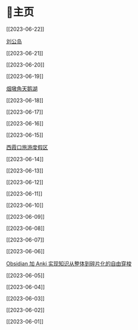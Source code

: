 # 🏡主页

[[2023-06-22]]

[刘公岛](%E5%88%98%E5%85%AC%E5%B2%9B.md)

[[2023-06-21]]

[[2023-06-20]]

[[2023-06-19]]

[烟墩角天鹅湖](%E7%83%9F%E5%A2%A9%E8%A7%92%E5%A4%A9%E9%B9%85%E6%B9%96.md)

[[2023-06-18]]

[[2023-06-17]]

[[2023-06-16]]

[[2023-06-15]]

[西霞口旅游度假区](%E8%A5%BF%E9%9C%9E%E5%8F%A3%E6%97%85%E6%B8%B8%E5%BA%A6%E5%81%87%E5%8C%BA.md)

[[2023-06-14]]

[[2023-06-13]]

[[2023-06-12]]

[[2023-06-11]]

[[2023-06-10]]

[[2023-06-09]]

[[2023-06-08]]

[[2023-06-07]]

[[2023-06-06]]

[Obsidian 加 Anki 实现知识从整体到碎片化的自由穿梭](Obsidian%20%E5%8A%A0%20Anki%20%E5%AE%9E%E7%8E%B0%E7%9F%A5%E8%AF%86%E4%BB%8E%E6%95%B4%E4%BD%93%E5%88%B0%E7%A2%8E%E7%89%87%E5%8C%96%E7%9A%84%E8%87%AA%E7%94%B1%E7%A9%BF%E6%A2%AD.md)

[[2023-06-05]]

[[2023-06-04]]

[[2023-06-03]]

[[2023-06-02]]

[[2023-06-01]]